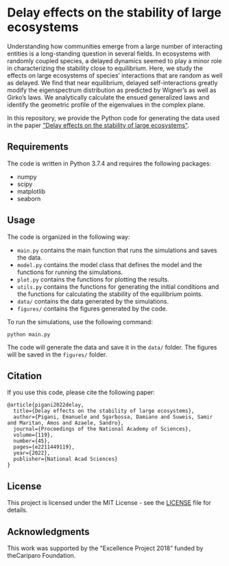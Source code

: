 # Delay effects on the stability of large ecosystems
Understanding how communities emerge from a large number of interacting entities is a long-standing question in several fields. In ecosystems with randomly coupled species, a delayed dynamics seemed to play a minor role in characterizing the stability close to equilibrium. Here, we study the effects on large ecosystems of species’ interactions that are random as well as delayed. We find that near equilibrium, delayed self-interactions greatly modify the eigenspectrum distribution as predicted by Wigner’s as well as Girko’s laws. We analytically calculate the ensued generalized laws and identify the geometric profile of the eigenvalues in the complex plane.

In this repository, we provide the Python code for generating the data used in the paper ["Delay effects on the stability of large ecosystems"](https://www.pnas.org/doi/full/10.1073/pnas.2211449119).

## Requirements
The code is written in Python 3.7.4 and requires the following packages:
* numpy
* scipy
* matplotlib
* seaborn

## Usage
The code is organized in the following way:
* `main.py` contains the main function that runs the simulations and saves the data.
* `model.py` contains the model class that defines the model and the functions for running the simulations.
* `plot.py` contains the functions for plotting the results.
* `utils.py` contains the functions for generating the initial conditions and the functions for calculating the stability of the equilibrium points.
* `data/` contains the data generated by the simulations.
* `figures/` contains the figures generated by the code.

To run the simulations, use the following command:
```
python main.py
```
The code will generate the data and save it in the `data/` folder. The figures will be saved in the `figures/` folder.

## Citation
If you use this code, please cite the following paper:
```
@article{pigani2022delay,
  title={Delay effects on the stability of large ecosystems},
  author={Pigani, Emanuele and Sgarbossa, Damiano and Suweis, Samir and Maritan, Amos and Azaele, Sandro},
  journal={Proceedings of the National Academy of Sciences},
  volume={119},
  number={45},
  pages={e2211449119},
  year={2022},
  publisher={National Acad Sciences}
}
```

## License
This project is licensed under the MIT License - see the [LICENSE](LICENSE) file for details.

## Acknowledgments
This work was supported by the "Excellence Project 2018” funded by theCariparo Foundation.
